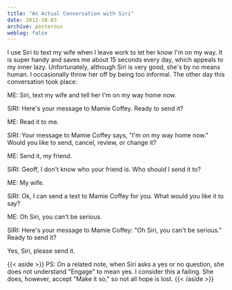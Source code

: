```yaml
---
title: "An Actual Conversation with Siri"
date: 2012-10-03
archive: posterous
weblog: false
---
```


I use Siri to text my wife when I leave work to let her know I'm on my way. It is super handy and saves me about 15 seconds every day, which appeals to my inner lazy. Unfortunately, although Siri is very good, she's by no means human. I occasionally throw her off by being too informal. The other day this conversation took place:

ME: Siri, text my wife and tell her I'm on my way home now.

SIRI: Here's your message to Mamie Coffey. Ready to send it?

ME: Read it to me.

SIRI: Your message to Mamie Coffey says, "I'm on my way home now." Would you like to send, cancel, review, or change it? 

ME: Send it, my friend.

SIRI: Geoff, I don't know who your friend is. Who should I send it to?

ME: My wife.

SIRI: Ok, I can send a text to Mamie Coffey for you. What would you like it to say?

ME: Oh Siri, you can't be serious.

SIRI: Here's your message to Mamie Coffey: "Oh Siri, you can't be serious." Ready to send it?

Yes, Siri, please send it.

{{< aside >}}
PS: On a related note, when Siri asks a yes or no question, she does not understand "Engage" to mean yes. I consider this a failing. She does, however, accept "Make it so," so not all hope is lost.
{{< /aside >}}
